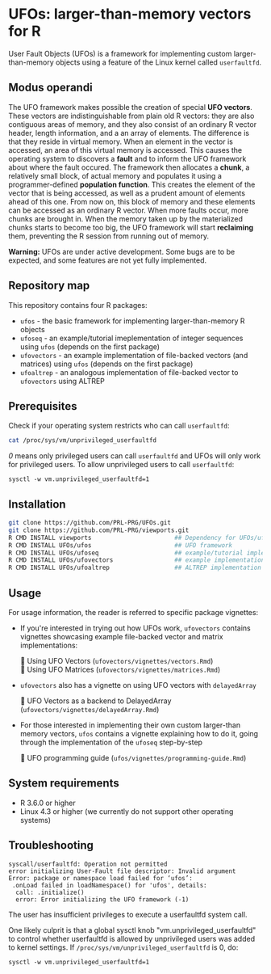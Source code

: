 # UFOs: larger-than-memory vectors for R

User Fault Objects (UFOs) is a framework for implementing custom larger-than-memory objects using a feature of the Linux kernel called `userfaultfd`. 

## Modus operandi

The UFO framework makes possible the creation of special **UFO vectors**. These vectors are indistinguishable from plain old R vectors: they are also contiguous areas of memory, and they also consist of an ordinary R vector header, length information, and a an array of elements. The difference is that they reside in virtual memory. When an element in the vector is accessed, an area of this virtual memory is accessed. This causes the operating system to discovers a **fault** and to inform the UFO framework about where the fault occured. The framework then allocates a **chunk**, a relatively small block, of actual memory and populates it using a programmer-defined **population function**. This creates the element of the vector that is being accessed, as well as a prudent amount of elements ahead of this one. From now on, this block of memory and these elements can be accessed as an ordinary R vector. When more faults occur, more chunks are brought in. When the memory taken up by the materialized chunks starts to become too big, the UFO framework will start **reclaiming** them, preventing the R session from running out of memory.

**Warning:** UFOs are under active development. Some bugs are to be expected, and some features are not yet fully implemented. 

## Repository map

This repository contains four R packages:

- `ufos` - the basic framework for implementing larger-than-memory R objects
- `ufoseq` - an example/tutorial imeplementation of integer sequences using `ufos` (depends on the first package)
- `ufovectors` - an example implementation of file-backed vectors (and matrices) using `ufos` (depends on the first package)
- `ufoaltrep` - an analogous implementation of file-backed vector to `ufovectors` using ALTREP

## Prerequisites

Check if your operating system restricts who can call `userfaultfd`:

```bash
cat /proc/sys/vm/unprivileged_userfaultfd
```

*0* means only privileged users can call `userfaultfd` and UFOs will only work for privileged users. 
To allow unprivileged users to call `userfaultfd`:

```
sysctl -w vm.unprivileged_userfaultfd=1
```

## Installation

```bash
git clone https://github.com/PRL-PRG/UFOs.git
git clone https://github.com/PRL-PRG/viewports.git
R CMD INSTALL viewports                       ## Dependency for UFOs/ufovectors
R CMD INSTALL UFOs/ufos                       ## UFO framework
R CMD INSTALL UFOs/ufoseq                     ## example/tutorial implementation: sequences
R CMD INSTALL UFOs/ufovectors                 ## example implementation: file-backed vectors and matrices
R CMD INSTALL UFOs/ufoaltrep                  ## ALTREP implementation of file-backed vectors and matrices
```

## Usage

For usage information, the reader is referred to specific package vignettes:

- If you're interested in trying out how UFOs work, `ufovectors` contains vignettes showcasing example file-backed vector and matrix implementations:

    :mag_right: Using UFO Vectors (`ufovectors/vignettes/vectors.Rmd`)  
    :mag_right: Using UFO Matrices (`ufovectors/vignettes/matrices.Rmd`)  

- `ufovectors` also has a vignette on using UFO vectors with `delayedArray`
    
    :mag_right: UFO Vectors as a backend to DelayedArray (`ufovectors/vignettes/delayedArray.Rmd`)

- For those interested in implementing their own custom larger-than memory vectors, `ufos` contains a vignette explaining how to do it, going through the implementation of the `ufoseq` step-by-step

    :mag_right: UFO programming guide (`ufos/vignettes/programming-guide.Rmd`)

<!-- For the particularly inquisitive, `ufos` contains a vignette explaining our underlaying framework

    :mag_right: UFO internals (`ufos/vignettes/internals.Rmd`)-->

## System requirements

- R 3.6.0 or higher
- Linux 4.3 or higher (we currently do not support other operating systems)

## Troubleshooting

```
syscall/userfaultfd: Operation not permitted
error initializing User-Fault file descriptor: Invalid argument
Error: package or namespace load failed for ‘ufos’:
 .onLoad failed in loadNamespace() for 'ufos', details:
  call: .initialize()
  error: Error initializing the UFO framework (-1)
```

The user has insufficient privileges to execute a userfaultfd system call. 

One likely culprit is that a global sysctl knob "vm.unprivileged_userfaultfd" to control
whether userfaultfd is allowed by unprivileged users was added to kernel settings. 
If `/proc/sys/vm/unprivileged_userfaultfd` is 0, do:

```
sysctl -w vm.unprivileged_userfaultfd=1
```
